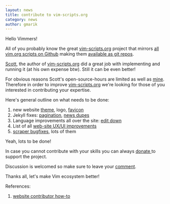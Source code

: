 ```yaml
---
layout: news
title: contribute to vim-scripts.org
category: news
author: gmarik
---
```


Hello Vimmers!

All of you probably know the great [vim-scripts.org] project that mirrors [all vim.org scripts on Github](http://vim-scripts.org/vim/scripts.html) making them [available as git repos](https://github.com/vim-scripts).

[Scott](https://github.com/bronson), the author of [vim-scripts.org](http://vim-scripts.org) did a great job with implementing and running it (at his own expense btw).  Still it can be even better!

For obvious reasons Scott's open-source-hours are limited as well as [mine](http://github.com/gmarik).
Therefore in order to improve [vim-scripts.org] we're looking for those of you interested in contributing your expertise.

Here's general outline on what needs to be done:

1. new website [theme](https://github.com/vim-scraper/vim-scraper.github.com/issues/9), logo, [favicon](https://github.com/vim-scraper/vim-scraper.github.com/issues/10)
2. Jekyll fixes: [pagination](https://github.com/vim-scraper/vim-scraper.github.com/issues/6), [news dupes](https://github.com/vim-scraper/vim-scraper.github.com/issues/7)
3. Language improvements all over the site: [edit down](https://github.com/vim-scraper/vim-scraper.github.com/issues/2)
4. List of all [web-site UX/UI improvements](https://github.com/vim-scraper/vim-scraper.github.com/issues)
5. [scraper bugfixes](https://github.com/vim-scraper/vim-scraper/issues), lots of them

Yeah, lots to be done!

In case you cannot contribute with your skills you can always [ donate ](https://www.paypal.com/cgi-bin/webscr?cmd=_s-xclick&hosted_button_id=TPRYUWB49GUAU) to support the project.

Discussion is welcomed so make sure to leave your [comment](#comments).

Thanks all, let's make Vim ecosystem better!

References:

1. [website contributor how-to](https://github.com/vim-scraper/vim-scripts/wiki/Contribute)




[vim-scripts.org]:http://vim-scripts.org


